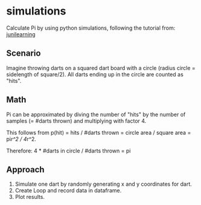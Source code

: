 # simulations
Calculate Pi by using python simulations, following the tutorial from:  [junilearning](https://junilearning.com/blog/coding-projects/python-data-science-monte-carlo-simulations/)

## Scenario
Imagine throwing darts on a squared dart board with a circle (radius circle = sidelength of square/2). All darts ending up in the circle are counted as "hits".

## Math
Pi can be approximated by diving the number of "hits" by the number of samples (= #darts thrown) and multiplying with factor 4.

This follows from p(hit) = hits / #darts thrown = circle area / square area = pi*r^2 / 4*r^2.

Therefore: 4 * #darts in circle / #darts thrown = pi

## Approach
1. Simulate one dart by randomly generating x and y coordinates for dart.
2. Create Loop and record data in dataframe.
3. Plot results.